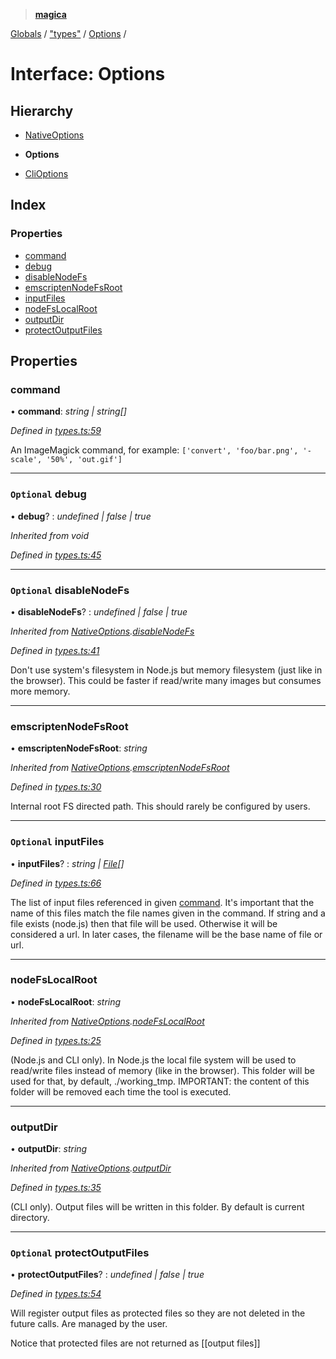 > **[magica](../README.md)**

[Globals](../README.md) / ["types"](../modules/_types_.md) / [Options](_types_.options.md) /

# Interface: Options

## Hierarchy

  * [NativeOptions](_types_.nativeoptions.md)

  * **Options**

  * [CliOptions](_types_.clioptions.md)

## Index

### Properties

* [command](_types_.options.md#command)
* [debug](_types_.options.md#optional-debug)
* [disableNodeFs](_types_.options.md#optional-disablenodefs)
* [emscriptenNodeFsRoot](_types_.options.md#emscriptennodefsroot)
* [inputFiles](_types_.options.md#optional-inputfiles)
* [nodeFsLocalRoot](_types_.options.md#nodefslocalroot)
* [outputDir](_types_.options.md#outputdir)
* [protectOutputFiles](_types_.options.md#optional-protectoutputfiles)

## Properties

###  command

• **command**: *string | string[]*

*Defined in [types.ts:59](https://github.com/cancerberoSgx/magica/blob/6bf4de2/src/types.ts#L59)*

An ImageMagick command, for example: `['convert', 'foo/bar.png', '-scale', '50%', 'out.gif']`

___

### `Optional` debug

• **debug**? : *undefined | false | true*

*Inherited from void*

*Defined in [types.ts:45](https://github.com/cancerberoSgx/magica/blob/6bf4de2/src/types.ts#L45)*

___

### `Optional` disableNodeFs

• **disableNodeFs**? : *undefined | false | true*

*Inherited from [NativeOptions](_types_.nativeoptions.md).[disableNodeFs](_types_.nativeoptions.md#optional-disablenodefs)*

*Defined in [types.ts:41](https://github.com/cancerberoSgx/magica/blob/6bf4de2/src/types.ts#L41)*

Don't use system's filesystem in Node.js but memory filesystem (just like in the browser). This could be
faster if read/write many images but consumes more memory.

___

###  emscriptenNodeFsRoot

• **emscriptenNodeFsRoot**: *string*

*Inherited from [NativeOptions](_types_.nativeoptions.md).[emscriptenNodeFsRoot](_types_.nativeoptions.md#emscriptennodefsroot)*

*Defined in [types.ts:30](https://github.com/cancerberoSgx/magica/blob/6bf4de2/src/types.ts#L30)*

Internal root FS directed path. This should rarely be configured by users.

___

### `Optional` inputFiles

• **inputFiles**? : *string | [File](_types_.file.md)[]*

*Defined in [types.ts:66](https://github.com/cancerberoSgx/magica/blob/6bf4de2/src/types.ts#L66)*

The list of input files referenced in given [command](_types_.options.md#command). It's important that the name of this files match
the file names given in the command. If string and a file exists (node.js) then that file will be used.
Otherwise it will be considered a url. In later cases, the filename will be the base name of file or url.

___

###  nodeFsLocalRoot

• **nodeFsLocalRoot**: *string*

*Inherited from [NativeOptions](_types_.nativeoptions.md).[nodeFsLocalRoot](_types_.nativeoptions.md#nodefslocalroot)*

*Defined in [types.ts:25](https://github.com/cancerberoSgx/magica/blob/6bf4de2/src/types.ts#L25)*

(Node.js and CLI only). In Node.js the local file system will be used to read/write files instead of
memory (like in the browser). This folder will be used for that, by default, ./working_tmp. IMPORTANT:
the content of this folder will be removed each time the tool is executed.

___

###  outputDir

• **outputDir**: *string*

*Inherited from [NativeOptions](_types_.nativeoptions.md).[outputDir](_types_.nativeoptions.md#outputdir)*

*Defined in [types.ts:35](https://github.com/cancerberoSgx/magica/blob/6bf4de2/src/types.ts#L35)*

(CLI only). Output files will be written in this folder. By default is current directory.

___

### `Optional` protectOutputFiles

• **protectOutputFiles**? : *undefined | false | true*

*Defined in [types.ts:54](https://github.com/cancerberoSgx/magica/blob/6bf4de2/src/types.ts#L54)*

Will register output files as protected files so they are not deleted in the future calls. Are managed by the user.

Notice that protected files are not returned as [[output files]]